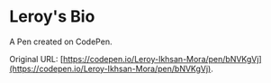 # Leroy's Bio

A Pen created on CodePen.

Original URL: [https://codepen.io/Leroy-Ikhsan-Mora/pen/bNVKgVj](https://codepen.io/Leroy-Ikhsan-Mora/pen/bNVKgVj).

